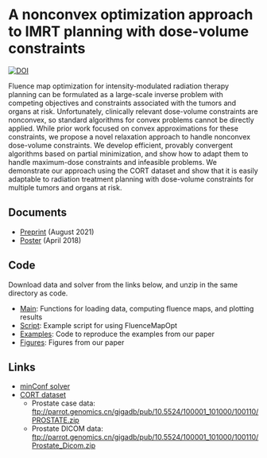 # A nonconvex optimization approach to IMRT planning with dose-volume constraints

[![DOI](https://zenodo.org/badge/224053659.svg)](https://zenodo.org/badge/latestdoi/224053659)

Fluence map optimization for intensity-modulated radiation therapy planning can be formulated as a large-scale inverse problem with competing objectives and constraints associated with the tumors and organs at risk.
Unfortunately, clinically relevant dose-volume constraints are nonconvex, so standard algorithms for convex problems cannot be directly applied.
While prior work focused on convex approximations for these constraints, we propose a novel relaxation approach to handle nonconvex dose-volume constraints.
We develop efficient, provably convergent algorithms based on partial minimization, and show how to adapt them to handle maximum-dose constraints and infeasible problems.
We demonstrate our approach using the CORT dataset and show that it is easily adaptable to radiation treatment planning with dose-volume constraints for multiple tumors and organs at risk.

## Documents
* [Preprint](https://arxiv.org/abs/1907.10712) (August 2021)
* [Poster](https://github.com/abbasmzs/FluenceMapOptimization/blob/master/poster.pdf) (April 2018)

## Code
Download data and solver from the links below, and unzip in the same directory as code.
* [Main](https://github.com/abbasmzs/FluenceMapOptimization/blob/master/FluenceMapOpt.m): Functions for loading data, computing fluence maps, and plotting results
* [Script](https://github.com/abbasmzs/FluenceMapOptimization/blob/master/run.m): Example script for using FluenceMapOpt
* [Examples](https://github.com/abbasmzs/FluenceMapOptimization/tree/master/Examples): Code to reproduce the examples from our paper
* [Figures](https://github.com/abbasmzs/FluenceMapOptimization/tree/master/Figures): Figures from our paper

## Links
* [minConf solver](https://www.cs.ubc.ca/~schmidtm/Software/minConf.zip)
* [CORT dataset](https://gigadb.org/dataset/100110)
  * Prostate case data: ftp://parrot.genomics.cn/gigadb/pub/10.5524/100001_101000/100110/PROSTATE.zip
  * Prostate DICOM data: ftp://parrot.genomics.cn/gigadb/pub/10.5524/100001_101000/100110/Prostate_Dicom.zip
